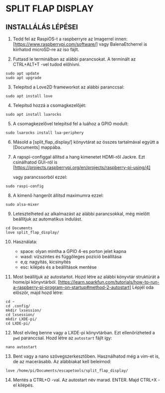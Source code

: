 # SPLIT FLAP DISPLAY

## INSTALLÁLÁS LÉPÉSEI

1. Tedd fel az RaspiOS-t a raspberryre az Imagerrel innen: [https://www.raspberrypi.com/software/] vagy BalenaEtcherrel is kiirhatod microSD-re az iso fájlt.

2. Futtasd le terminálban az alábbi parancsokat. A terminált az CTRL+ALT+T -vel tudod előhívni.
```
sudo apt update
sudo apt upgrade
```

3. Telepítsd a Love2D frameworkot az alábbi paranccsal:
```
sudo apt install love
```

4. Telepítsd hozzá a csomagkezelőjét: 
```
sudo apt install luarocks
```

5. A csomagkezelővel telepítsd fel a luához a GPIO modult: 
```
sudo luarocks install lua-periphery
```

6. Másold a [split_flap_display/] könyvtárat az összes tartalmával együtt a [Documents] mappába.

7. A rapspi-configgal állítsd a hang kimenetet HDMI-ről Jackre. 
    Ezt csinálhatod GUI-ról is [https://projects.raspberrypi.org/en/projects/raspberry-pi-using/4]

    vagy parancssorból ezzel:
```
sudo raspi-config
```

8. A kimenő hangerőt állítsd maximumra ezzel:
```
sudo alsa-mixer
```

9. Letesztelheted az alkalmazást az alábbi parancsokkal, még mielőtt beállítjuk az automatikus indulást.
```
cd Documents
love split_flap_display/
```

10. Használata:
     - space: olyan mintha a GPIO 4-es porton jelet kapna
     - wasd: vízszintes és függőleges pozíció beállítása
     - e,q:  nagyítás, kicsinyítés
     - esc:  kilépés és a beállítások mentése

11. Most beállítjuk az autostartot. Hozd létre az 
    alábbi könyvtár struktúrát a home/pi könyvtárból.
    [https://learn.sparkfun.com/tutorials/how-to-run-a-raspberry-pi-program-on-startup#method-2-autostart]
    Lépjél oda először, majd hozd létre:
```
cd ~
cd .config/
mkdir lxsession/
cd lxsession/
mkdir LXDE-pi/
cd LXDE-pi/
```

12. Most elvileg benne vagy a LXDE-pi könyvtárban. Ezt ellenőrízheted
    a `pwd` paranccsal. Hozd létre az `autostart` fájlt így:
```
nano autostart
```

13. Bent vagy a nano szövegszerkesztőben. Használhatod még a vim-et is, de az
    macerásabb. Az alábbiakat kell beleírnod:
```
love /home/pi/Documents/escapetools/split_flap_display/
```

14. Mentés a CTRL+O -val. Az autostart név marad. ENTER. Majd CTRL+X -el kilépés.

